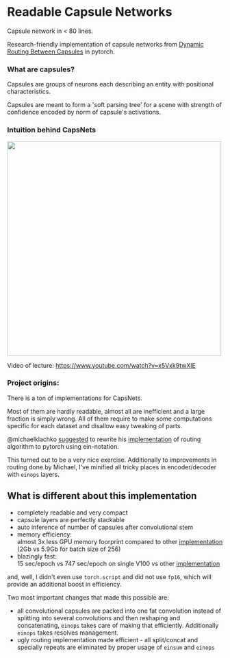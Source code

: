 # Readable Capsule Networks

Capsule network in < 80 lines.

Research-friendly implementation of capsule networks from [Dynamic Routing Between Capsules](https://papers.nips.cc/paper/6975-dynamic-routing-between-capsules.pdf)
in pytorch.



### What are capsules?

Capsules are groups of neurons each describing an entity with positional characteristics. 

Capsules are meant to form a 'soft parsing tree' for a scene with strength of confidence encoded by norm of capsule's activations.


### Intuition behind CapsNets

<a href='https://www.youtube.com/watch?v=x5Vxk9twXlE'>
<img src='http://arogozhnikov.github.io/images/etc/hinton_explains_capsnets.png' width=500 />
</a>

Video of lecture: <https://www.youtube.com/watch?v=x5Vxk9twXlE>

### Project origins:

There is a ton of implementations for CapsNets. 

Most of them are hardly readable, almost all are inefficient and a large fraction is simply wrong.
All of them require to make some computations specific for each dataset and disallow easy tweaking of parts.   

@michaelklachko [suggested](https://github.com/arogozhnikov/einops/issues/53)
to rewrite 
his [implementation](https://github.com/michaelklachko/CapsNet/blob/master/capsnet_cifar.py#L68-L91) 
of routing algorithm to pytorch using ein-notation.

This turned out to be a very nice exercise. 
Additionally to improvements in routing done by Michael, 
I've minified all tricky places in encoder/decoder with `einops` layers.   


## What is different about this implementation

- completely readable and very compact
- capsule layers are perfectly stackable
- auto inference of number of capsules after convolutional stem
- memory efficiency: <br />
  almost 3x less GPU memory foorprint compared to other [implementation](https://github.com/cedrickchee/capsule-net-pytorch) (2Gb vs 5.9Gb for batch size of 256)
- blazingly fast: <br />
  15 sec/epoch vs 747 sec/epoch on single V100 vs other [implementation](https://github.com/cedrickchee/capsule-net-pytorch)

and, well, I didn't even use `torch.script` and did not use `fp16`, which will provide an additional boost in efficiency.


Two most important changes that made this possible are:

- all convolutional capsules are packed into one fat convolution instead of splitting into several convolutions and then reshaping and concatenating, 
  `einops` takes care of making that efficiently. Additionally `einops` takes resolves management.
- ugly routing implementation made efficient - all split/concat and specially repeats are eliminated by proper usage of `einsum` and `einops`


